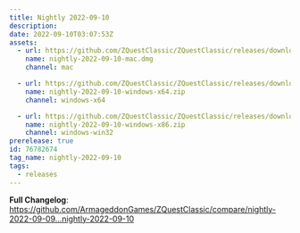 ```yaml
---
title: Nightly 2022-09-10
description: 
date: 2022-09-10T03:07:53Z
assets: 
  - url: https://github.com/ZQuestClassic/ZQuestClassic/releases/download/nightly-2022-09-10/nightly-2022-09-10-mac.dmg
    name: nightly-2022-09-10-mac.dmg
    channel: mac

  - url: https://github.com/ZQuestClassic/ZQuestClassic/releases/download/nightly-2022-09-10/nightly-2022-09-10-windows-x64.zip
    name: nightly-2022-09-10-windows-x64.zip
    channel: windows-x64

  - url: https://github.com/ZQuestClassic/ZQuestClassic/releases/download/nightly-2022-09-10/nightly-2022-09-10-windows-x86.zip
    name: nightly-2022-09-10-windows-x86.zip
    channel: windows-win32
prerelease: true
id: 76782674
tag_name: nightly-2022-09-10
tags:
  - releases
---
```


**Full Changelog**: https://github.com/ArmageddonGames/ZQuestClassic/compare/nightly-2022-09-09...nightly-2022-09-10
